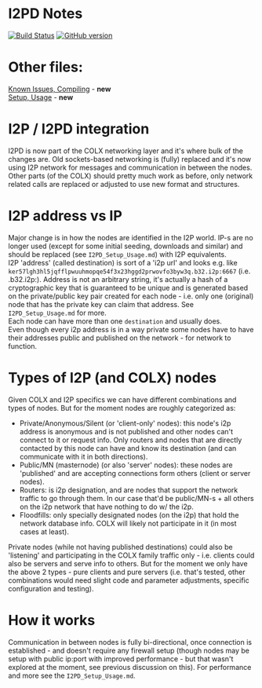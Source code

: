 I2PD Notes
=====================================

[![Build Status](https://travis-ci.org/COLX-Project/COLX.svg?branch=i2pd)](https://travis-ci.org/COLX-Project/COLX) [![GitHub version](https://badge.fury.io/gh/COLX-Project%2FCOLX.svg)](https://badge.fury.io/gh/COLX-Project%2FCOLX)


# Other files:   
[Known Issues, Compiling](I2PD_Status_Known_Issues.md) - **new**  
[Setup, Usage](I2PD_Setup_Usage.md) - **new**  

# I2P / I2PD integration
I2PD is now part of the COLX networking layer and it's where bulk of the changes are. Old sockets-based networking is (fully) replaced and it's now using I2P network for messages and communication in between the nodes.  
Other parts (of the COLX) should pretty much work as before, only network related calls are replaced or adjusted to use new format and structures.

# I2P address vs IP
Major change is in how the nodes are identified in the I2P world. IP-s are no longer used (except for some initial seeding, downloads and similar) and should be replaced (see `I2PD_Setup_Usage.md`) with I2P equivalents.   
I2P 'address' (called destination) is sort of a 'i2p url' and looks e.g. like `ker57lgh3hl5jqfflpwuuhmopqe54f3x23hggd2prwovfo3byw3q.b32.i2p:6667` (i.e. <hash>.b32.i2p:<port>). Address is not an arbitrary string, it's actually a hash of a cryptographic key that is guaranteed to be unique and is generated based on the private/public key pair created for each node - i.e. only one (original) node that has the private key can claim that address. See `I2PD_Setup_Usage.md` for more.  
Each node can have more than one `destination` and usually does.  
Even though every i2p address is in a way private some nodes have to have their addresses public and published on the network - for network to function.  

# Types of I2P (and COLX) nodes 
Given COLX and I2P specifics we can have different combinations and types of nodes.
But for the moment nodes are roughly categorized as: 
- Private/Anonymous/Silent (or 'client-only' nodes): this node's i2p address is anonymous and is not published and other nodes can't connect to it or request info. Only routers and nodes that are directly contacted by this node can have and know its destination (and can communicate with it in both directions). 
- Public/MN (masternode) (or also 'server' nodes): these nodes are 'published' and are accepting connections form others (client or server nodes).
- Routers: is i2p designation, and are nodes that support the network traffic to go through them. In our case that'd be public/MN-s + all others on the i2p network that have nothing to do w/ the i2p.
- Floodfills: only specially designated nodes (on the i2p) that hold the network database info. COLX will likely not participate in it (in most cases at least).  

Private nodes (while not having published destinations) could also be 'listening' and participating in the COLX family traffic only - i.e. clients could also be servers and serve info to others. But for the moment we only have the above 2 types - pure clients and pure servers (i.e. that's tested, other combinations would need slight code and parameter adjustments, specific configuration and testing).  

# How it works 
Communication in between nodes is fully bi-directional, once connection is established - and doesn't require any firewall setup (though nodes may be setup with public ip:port with improved performance - but that wasn't explored at the moment, see previous discussion on this). For performance and more see the `I2PD_Setup_Usage.md`.   


